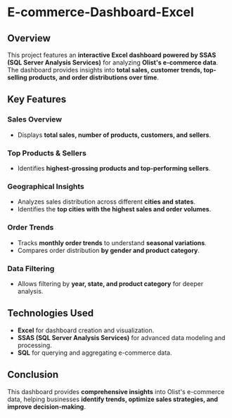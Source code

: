 # E-commerce-Dashboard-Excel
## Overview  
This project features an **interactive Excel dashboard powered by SSAS (SQL Server Analysis Services)** for analyzing **Olist's e-commerce data**.  
The dashboard provides insights into **total sales, customer trends, top-selling products, and order distributions over time**.  

## Key Features  

### Sales Overview  
- Displays **total sales, number of products, customers, and sellers**.  

### Top Products & Sellers  
- Identifies **highest-grossing products and top-performing sellers**.  

### Geographical Insights  
- Analyzes sales distribution across different **cities and states**.  
- Identifies the **top cities with the highest sales and order volumes**.  

### Order Trends  
- Tracks **monthly order trends** to understand **seasonal variations**.  
- Compares order distribution **by gender and product category**.  

### Data Filtering  
- Allows filtering by **year, state, and product category** for deeper analysis.  

## Technologies Used  
- **Excel** for dashboard creation and visualization.  
- **SSAS (SQL Server Analysis Services)** for advanced data modeling and processing.  
- **SQL** for querying and aggregating e-commerce data.   

## Conclusion  
This dashboard provides **comprehensive insights** into Olist's e-commerce data, helping businesses **identify trends, optimize sales strategies, and improve decision-making**.  
